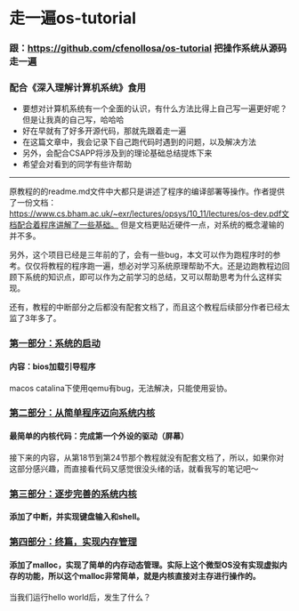# 走一遍os-tutorial
### 跟：https://github.com/cfenollosa/os-tutorial 把操作系统从源码走一遍
### 配合《深入理解计算机系统》食用
- 要想对计算机系统有一个全面的认识，有什么方法比得上自己写一遍更好呢？但是让我真的自己写，哈哈哈
- 好在早就有了好多开源代码，那就先跟着走一遍
- 在这篇文章中，我会记录下自己跑代码时遇到的问题，以及解决方法
- 另外，会配合CSAPP将涉及到的理论基础总结提炼下来
- 希望会对看到的同学有些许帮助  
-------------

原教程的的readme.md文件中大都只是讲述了程序的编译部署等操作。作者提供了一份文档：https://www.cs.bham.ac.uk/~exr/lectures/opsys/10_11/lectures/os-dev.pdf文档配合着程序讲解了一些基础。 但是文档更贴近硬件一点，对系统的概念灌输的并不多。

另外，这个项目已经是三年前的了，会有一些bug，本文可以作为跑程序时的参考。仅仅将教程的程序跑一遍，想必对学习系统原理帮助不大。还是边跑教程边回顾下系统的知识点，即可以作为之前学习的总结，又可以帮助思考为什么这样实现。

还有，教程的中断部分之后都没有配套文档了，而且这个教程后续部分作者已经太监了3年多了。

### [第一部分：系统的启动](https://github.com/isyiming/live-up/blob/master/OS/OSpart1.md)
#### 内容：bios加载引导程序
macos catalina下使用qemu有bug，无法解决，只能使用妥协。

### [第二部分：从简单程序迈向系统内核](https://github.com/isyiming/live-up/blob/master/OS/OSpart2.md)
#### 最简单的内核代码：完成第一个外设的驱动（屏幕）

接下来的内容，从第18节到第24节那个教程就没有配套文档了，所以，如果你对这部分感兴趣，而直接看代码又感觉很没头绪的话，就看我写的笔记吧～
### [第三部分：逐步完善的系统内核](https://github.com/isyiming/live-up/blob/master/OS/OSpart3.md)
#### 添加了中断，并实现键盘输入和shell。

### [第四部分：终篇，实现内存管理](https://github.com/isyiming/live-up/blob/master/OS/OSpart4.md)
#### 添加了malloc，实现了简单的内存动态管理。实际上这个微型OS没有实现虚拟内存的功能，所以这个malloc非常简单，就是内核直接对主存进行操作的。



当我们运行hello world后，发生了什么？
